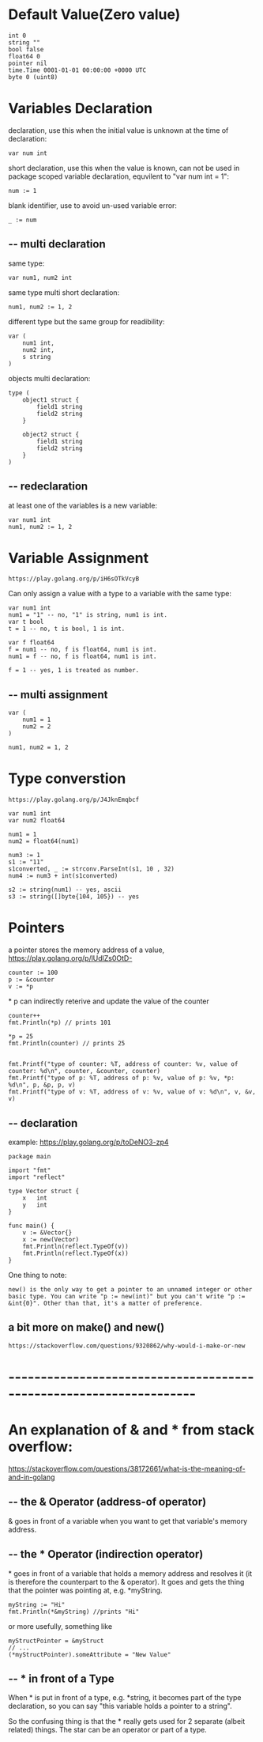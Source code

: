 # Default Value(Zero value)

	int 0
	string ""
	bool false
	float64 0
	pointer nil
	time.Time 0001-01-01 00:00:00 +0000 UTC
	byte 0 (uint8)
	
# Variables Declaration

declaration, use this when the initial value is unknown at the time of declaration:

	var num int

short declaration, use this when the value is known, can not be used in package scoped variable declaration, equvilent to "var num int = 1":

	num := 1

blank identifier, use to avoid un-used variable error:

	_ := num

## -- multi declaration
same type:

	var num1, num2 int
  
same type multi short declaration:

	num1, num2 := 1, 2 

different type but the same group for readibility:

	var (
		num1 int, 
		num2 int, 
		s string
	) 

objects multi declaration:

	type (
		object1 struct {
			field1 string
			field2 string
		}

		object2 struct {
			field1 string
			field2 string
		}
	)

## -- redeclaration

at least one of the variables is a new variable:

	var num1 int
	num1, num2 := 1, 2

# Variable Assignment

	https://play.golang.org/p/iH6sOTkVcyB
	
  Can only assign a value with a type to a variable with the same type:

	var num1 int
	num1 = "1" -- no, "1" is string, num1 is int.
	var t bool 
	t = 1 -- no, t is bool, 1 is int.

	var f float64
	f = num1 -- no, f is float64, num1 is int.
	num1 = f -- no, f is float64, num1 is int.

	f = 1 -- yes, 1 is treated as number.

## -- multi assignment

	var (
		num1 = 1
		num2 = 2
	)

	num1, num2 = 1, 2

# Type converstion

	https://play.golang.org/p/J4JknEmqbcf

	var num1 int
	var num2 float64

	num1 = 1
	num2 = float64(num1)

	num3 := 1
	s1 := "11"
	s1converted, _ := strconv.ParseInt(s1, 10 , 32)
	num4 := num3 + int(s1converted)

	s2 := string(num1) -- yes, ascii
	s3 := string([]byte{104, 105}) -- yes
	
	
# Pointers

a pointer stores the memory address of a value, https://play.golang.org/p/lUdlZs0OtD-

	counter := 100
	p := &counter
	v := *p

\* p can indirectly reterive and update the value of the counter

	counter++
	fmt.Println(*p) // prints 101
	
	*p = 25
	fmt.Println(counter) // prints 25

	
	fmt.Printf("type of counter: %T, address of counter: %v, value of counter: %d\n", counter, &counter, counter)
	fmt.Printf("type of p: %T, address of p: %v, value of p: %v, *p: %d\n", p, &p, p, v)
	fmt.Printf("type of v: %T, address of v: %v, value of v: %d\n", v, &v, v)


## -- declaration

example: https://play.golang.org/p/toDeNO3-zp4

	package main

	import "fmt"
	import "reflect"

	type Vector struct {
	    x   int
	    y   int
	}

	func main() {
	    v := &Vector{}
	    x := new(Vector)
	    fmt.Println(reflect.TypeOf(v))
	    fmt.Println(reflect.TypeOf(x))
	}
	
One thing to note:

	new() is the only way to get a pointer to an unnamed integer or other basic type. You can write "p := new(int)" but you can't write "p := &int{0}". Other than that, it's a matter of preference.

## a bit more on make() and new()

	https://stackoverflow.com/questions/9320862/why-would-i-make-or-new


# -------------------------------------------------------------------

# An explanation of & and \* from stack overflow:

https://stackoverflow.com/questions/38172661/what-is-the-meaning-of-and-in-golang

## -- the & Operator (address-of operator)

& goes in front of a variable when you want to get that variable's memory address.
	
## -- the * Operator (indirection operator)

\* goes in front of a variable that holds a memory address and resolves it (it is therefore the counterpart to the & operator). It goes and gets the thing that the pointer was pointing at, e.g. \*myString.

	myString := "Hi"
	fmt.Println(*&myString) //prints "Hi"
	
or more usefully, something like

	myStructPointer = &myStruct
	// ...
	(*myStructPointer).someAttribute = "New Value"
	
## -- \* in front of a Type

When \* is put in front of a type, e.g. \*string, it becomes part of the type declaration, so you can say "this variable holds a pointer to a string".

So the confusing thing is that the * really gets used for 2 separate (albeit related) things. The star can be an operator or part of a type.
